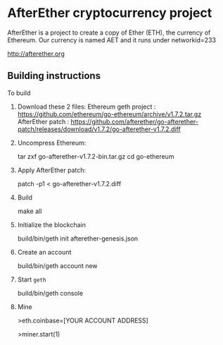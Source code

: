 # AfterEther cryptocurrency project

AfterEther is a project to create a copy of Ether (ETH), the currency of Ethereum.
Our currency is named AET and it runs under networkid=233

http://afterether.org

## Building instructions



To build 

1. Download these 2 files:
	Ethereum geth project : https://github.com/ethereum/go-ethereum/archive/v1.7.2.tar.gz
	AfterEther patch : https://github.com/afterether/go-afterether-patch/releases/download/v1.7.2/go-afterether-v1.7.2.diff

2. Uncompress Ethereum:

	tar zxf go-afterether-v1.7.2-bin.tar.gz
	cd go-ethereum

3. Apply AfterEther patch:

	patch -p1 < go-afterether-v1.7.2.diff

4. Build 

	make all

5. Initialize the blockchain

	build/bin/geth init afterether-genesis.json

6. Create an account

	build/bin/geth account new

7. Start `geth`
	
	build/bin/geth console

8. Mine

	\>eth.coinbase=[YOUR ACCOUNT ADDRESS]

	\>miner.start(1)




	
